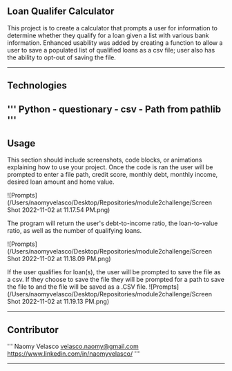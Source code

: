 ##  Loan Qualifer Calculator

This project is to create a calculator that prompts a user for information to determine whether they qualify for a loan given a list with various bank information. Enhanced usability was added by creating a function to allow a user to save a populated list of qualified loans as a csv file; user also has the ability to opt-out of saving the file.

---

## Technologies

'''
Python
    - questionary
    - csv
    - Path from pathlib
'''
---

## Usage

This section should include screenshots, code blocks, or animations explaining how to use your project.
Once the code is ran the user will be prompted to enter a file path, credit score, monthly debt, monthly income, desired loan amount and home value. 

![Prompts](/Users/naomyvelasco/Desktop/Repositories/module2challenge/Screen Shot 2022-11-02 at 11.17.54 PM.png)

The program will return the user's debt-to-income ratio, the loan-to-value ratio, as well as the number of qualifying loans.

![Prompts](/Users/naomyvelasco/Desktop/Repositories/module2challenge/Screen Shot 2022-11-02 at 11.18.09 PM.png)

If the user qualifies for loan(s), the user will be prompted to save the file as a csv. If they choose to save the file they will be prompted for a path to save the file to and the file will be saved as a .CSV file.
![Prompts](/Users/naomyvelasco/Desktop/Repositories/module2challenge/Screen Shot 2022-11-02 at 11.19.13 PM.png)

---

## Contributor
'''
Naomy Velasco
velasco.naomy@gmail.com
https://www.linkedin.com/in/naomyvelasco/
'''

---

